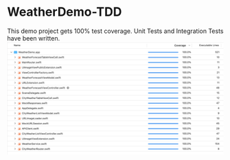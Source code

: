 # WeatherDemo-TDD
This demo project gets 100% test coverage. Unit Tests and Integration Tests have been written.
![Alt text](/Screenshots/TestCoverage.png?raw=true "Optional Title")
